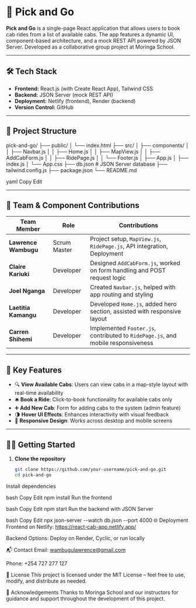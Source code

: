 # 🚖 Pick and Go

**Pick and Go** is a single-page React application that allows users to book cab rides from a list of available cabs. The app features a dynamic UI, component-based architecture, and a mock REST API powered by JSON Server. Developed as a collaborative group project at Moringa School.

---

## 🛠️ Tech Stack

- **Frontend:** React.js (with Create React App), Tailwind CSS
- **Backend:** JSON Server (mock REST API)
- **Deployment:** Netlify (frontend), Render (backend)
- **Version Control:** GitHub

---

## 📁 Project Structure

pick-and-go/ ├── public/ │ └── index.html ├── src/ │ ├── components/ │ │ ├── Navbar.js │ │ ├── Home.js │ │ ├── MapView.js │ │ ├── AddCabForm.js │ │ ├── RidePage.js │ │ └── Footer.js │ ├── App.js │ ├── index.js │ └── App.css ├── db.json # JSON Server database ├── tailwind.config.js ├── package.json └── README.md

yaml
Copy
Edit

---

## 👥 Team & Component Contributions

| Team Member         | Role           | Contributions                                                                 |
|---------------------|----------------|-------------------------------------------------------------------------------|
| **Lawrence Wambugu**| Scrum Master   | Project setup, `MapView.js`, `RidePage.js`, API integration, Deployment       |
| **Claire Kariuki**  | Developer      | Designed `AddCabForm.js`, worked on form handling and POST request logic      |
| **Joel Nganga**     | Developer      | Created `Navbar.js`, helped with app routing and styling                      |
| **Laetitia Kamangu**| Developer      | Developed `Home.js`, added hero section, assisted with responsive layout      |
| **Carren Shihemi**  | Developer      | Implemented `Footer.js`, contributed to `RidePage.js`, and mobile responsiveness |

---

## 🚗 Key Features

- 🔍 **View Available Cabs**: Users can view cabs in a map-style layout with real-time availability
- 🛎️ **Book a Ride**: Click-to-book functionality for available cabs only
- ➕ **Add New Cab**: Form for adding cabs to the system (admin feature)
- 🌗 **Hover UI Effects**: Enhances interactivity with visual feedback
- 📱 **Responsive Design**: Works across desktop and mobile screens

---

## 🧑‍💻 Getting Started

1. **Clone the repository**
   ```bash
   git clone https://github.com/your-username/pick-and-go.git
   cd pick-and-go
Install dependencies

bash
Copy
Edit
npm install
Run the frontend

bash
Copy
Edit
npm start
Run the backend with JSON Server

bash
Copy
Edit
npx json-server --watch db.json --port 4000
🌐 Deployment
Frontend on Netlify: https://react-cab-app.netlify.app/

Backend Options: Deploy on Render, Cyclic, or run locally

📬 Contact
Email: wambugulawrence@gmail.com

Phone: +254 727 277 127

📄 License
This project is licensed under the MIT License – feel free to use, modify, and distribute as needed.

🙌 Acknowledgements
Thanks to Moringa School and our instructors for guidance and support throughout the development of this project.
